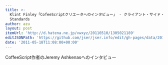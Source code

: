 ```yaml
---
title: >-
  Klint Finley「CofeeScriptクリエータへのインタビュー」 - クライアント・サイド・スクリプティング with Web
  Standards
author: azu
layout: post
itemUrl: 'http://d.hatena.ne.jp/vwxyz/20110510/1305021189'
editJSONPath: 'https://github.com/jser/jser.info/edit/gh-pages/data/2011/05/index.json'
date: '2011-05-18T11:08:00+00:00'
---
```

CoffeeScript作者のJeremy Ashkenasへのインタビュー
